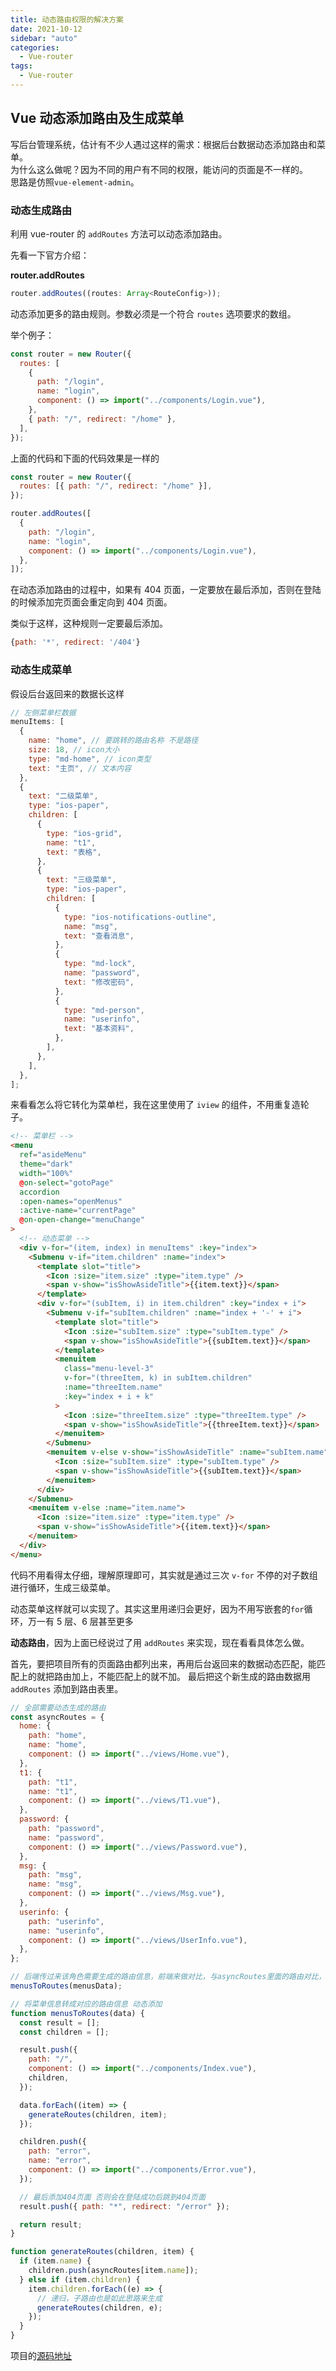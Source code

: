 ```yaml
---
title: 动态路由权限的解决方案
date: 2021-10-12
sidebar: "auto"
categories:
  - Vue-router
tags:
  - Vue-router
---
```


## Vue 动态添加路由及生成菜单

写后台管理系统，估计有不少人遇过这样的需求：根据后台数据动态添加路由和菜单。<br>
为什么这么做呢？因为不同的用户有不同的权限，能访问的页面是不一样的。<br>
思路是仿照`vue-element-admin`。<br>

<!--more-->

### 动态生成路由

利用 vue-router 的 `addRoutes` 方法可以动态添加路由。

先看一下官方介绍：

**router.addRoutes**

```js
router.addRoutes((routes: Array<RouteConfig>));
```

动态添加更多的路由规则。参数必须是一个符合 `routes` 选项要求的数组。

举个例子：

```js
const router = new Router({
  routes: [
    {
      path: "/login",
      name: "login",
      component: () => import("../components/Login.vue"),
    },
    { path: "/", redirect: "/home" },
  ],
});
```

上面的代码和下面的代码效果是一样的

```js
const router = new Router({
  routes: [{ path: "/", redirect: "/home" }],
});

router.addRoutes([
  {
    path: "/login",
    name: "login",
    component: () => import("../components/Login.vue"),
  },
]);
```

在动态添加路由的过程中，如果有 404 页面，一定要放在最后添加，否则在登陆的时候添加完页面会重定向到 404 页面。

类似于这样，这种规则一定要最后添加。

```js
{path: '*', redirect: '/404'}
```

### 动态生成菜单

假设后台返回来的数据长这样

```js
// 左侧菜单栏数据
menuItems: [
  {
    name: "home", // 要跳转的路由名称 不是路径
    size: 18, // icon大小
    type: "md-home", // icon类型
    text: "主页", // 文本内容
  },
  {
    text: "二级菜单",
    type: "ios-paper",
    children: [
      {
        type: "ios-grid",
        name: "t1",
        text: "表格",
      },
      {
        text: "三级菜单",
        type: "ios-paper",
        children: [
          {
            type: "ios-notifications-outline",
            name: "msg",
            text: "查看消息",
          },
          {
            type: "md-lock",
            name: "password",
            text: "修改密码",
          },
          {
            type: "md-person",
            name: "userinfo",
            text: "基本资料",
          },
        ],
      },
    ],
  },
];
```

来看看怎么将它转化为菜单栏，我在这里使用了 `iview` 的组件，不用重复造轮子。

```html
<!-- 菜单栏 -->
<menu
  ref="asideMenu"
  theme="dark"
  width="100%"
  @on-select="gotoPage"
  accordion
  :open-names="openMenus"
  :active-name="currentPage"
  @on-open-change="menuChange"
>
  <!-- 动态菜单 -->
  <div v-for="(item, index) in menuItems" :key="index">
    <Submenu v-if="item.children" :name="index">
      <template slot="title">
        <Icon :size="item.size" :type="item.type" />
        <span v-show="isShowAsideTitle">{{item.text}}</span>
      </template>
      <div v-for="(subItem, i) in item.children" :key="index + i">
        <Submenu v-if="subItem.children" :name="index + '-' + i">
          <template slot="title">
            <Icon :size="subItem.size" :type="subItem.type" />
            <span v-show="isShowAsideTitle">{{subItem.text}}</span>
          </template>
          <menuitem
            class="menu-level-3"
            v-for="(threeItem, k) in subItem.children"
            :name="threeItem.name"
            :key="index + i + k"
          >
            <Icon :size="threeItem.size" :type="threeItem.type" />
            <span v-show="isShowAsideTitle">{{threeItem.text}}</span>
          </menuitem>
        </Submenu>
        <menuitem v-else v-show="isShowAsideTitle" :name="subItem.name">
          <Icon :size="subItem.size" :type="subItem.type" />
          <span v-show="isShowAsideTitle">{{subItem.text}}</span>
        </menuitem>
      </div>
    </Submenu>
    <menuitem v-else :name="item.name">
      <Icon :size="item.size" :type="item.type" />
      <span v-show="isShowAsideTitle">{{item.text}}</span>
    </menuitem>
  </div>
</menu>
```

代码不用看得太仔细，理解原理即可，其实就是通过三次 `v-for` 不停的对子数组进行循环，生成三级菜单。

动态菜单这样就可以实现了。其实这里用递归会更好，因为不用写嵌套的`for`循环，万一有 5 层、6 层甚至更多

**动态路由**，因为上面已经说过了用 `addRoutes` 来实现，现在看看具体怎么做。

首先，要把项目所有的页面路由都列出来，再用后台返回来的数据动态匹配，能匹配上的就把路由加上，不能匹配上的就不加。
最后把这个新生成的路由数据用 `addRoutes` 添加到路由表里。

```js
// 全部需要动态生成的路由
const asyncRoutes = {
  home: {
    path: "home",
    name: "home",
    component: () => import("../views/Home.vue"),
  },
  t1: {
    path: "t1",
    name: "t1",
    component: () => import("../views/T1.vue"),
  },
  password: {
    path: "password",
    name: "password",
    component: () => import("../views/Password.vue"),
  },
  msg: {
    path: "msg",
    name: "msg",
    component: () => import("../views/Msg.vue"),
  },
  userinfo: {
    path: "userinfo",
    name: "userinfo",
    component: () => import("../views/UserInfo.vue"),
  },
};

// 后端传过来该角色需要生成的路由信息，前端来做对比，与asyncRoutes里面的路由对比，匹配到的添加进路由表
menusToRoutes(menusData);

// 将菜单信息转成对应的路由信息 动态添加
function menusToRoutes(data) {
  const result = [];
  const children = [];

  result.push({
    path: "/",
    component: () => import("../components/Index.vue"),
    children,
  });

  data.forEach((item) => {
    generateRoutes(children, item);
  });

  children.push({
    path: "error",
    name: "error",
    component: () => import("../components/Error.vue"),
  });

  // 最后添加404页面 否则会在登陆成功后跳到404页面
  result.push({ path: "*", redirect: "/error" });

  return result;
}

function generateRoutes(children, item) {
  if (item.name) {
    children.push(asyncRoutes[item.name]);
  } else if (item.children) {
    item.children.forEach((e) => {
      // 递归，子路由也是如此思路来生成
      generateRoutes(children, e);
    });
  }
}
```

项目的[源码地址](https://github.com/JingWZeng/vue-admin-template-iview)
